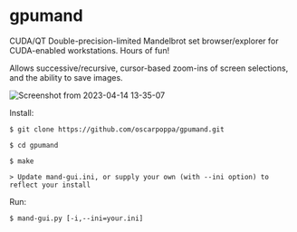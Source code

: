 # gpumand
CUDA/QT Double-precision-limited Mandelbrot set browser/explorer for CUDA-enabled workstations. Hours of fun!

Allows successive/recursive, cursor-based zoom-ins of screen selections, and the ability to save images.


![Screenshot from 2023-04-14 13-35-07](https://user-images.githubusercontent.com/69337264/232128593-e9c0c536-9531-4595-b062-1b32749685e2.png)


Install:

    
    $ git clone https://github.com/oscarpoppa/gpumand.git
    
    $ cd gpumand
    
    $ make

    > Update mand-gui.ini, or supply your own (with --ini option) to reflect your install


Run:
    
    $ mand-gui.py [-i,--ini=your.ini]
